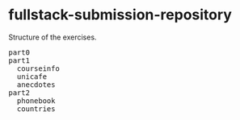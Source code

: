 # fullstack-submission-repository


Structure of the exercises.

<pre>
part0
part1
  courseinfo
  unicafe
  anecdotes
part2
  phonebook
  countries
</pre>
